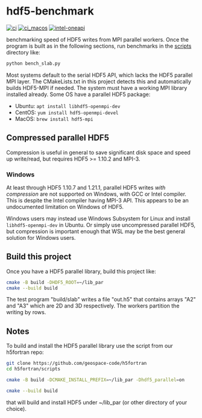 # hdf5-benchmark

[![ci](https://github.com/scivision/hdf5-benchmark/actions/workflows/ci.yml/badge.svg)](https://github.com/scivision/hdf5-benchmark/actions/workflows/ci.yml)
[![ci_macos](https://github.com/scivision/hdf5-benchmark/actions/workflows/ci_macos.yml/badge.svg)](https://github.com/scivision/hdf5-benchmark/actions/workflows/ci_macos.yml)
[![intel-oneapi](https://github.com/scivision/hdf5-benchmark/actions/workflows/intel-oneapi.yml/badge.svg)](https://github.com/scivision/hdf5-benchmark/actions/workflows/intel-oneapi.yml)

benchmarking speed of HDF5 writes from MPI parallel workers.
Once the program is built as in the following sections, run benchmarks in the [scripts](./scripts) directory like:

```sh
python bench_slab.py
```

Most systems default to the serial HDF5 API, which lacks the HDF5 parallel MPI layer.
The CMakeLists.txt in this project detects this and automatically builds HDF5-MPI if needed.
The system must have a working MPI library installed already.
Some OS have a parallel HDF5 package:

* Ubuntu: `apt install libhdf5-openmpi-dev`
* CentOS: `yum install hdf5-openmpi-devel`
* MacOS: `brew install hdf5-mpi`

## Compressed parallel HDF5

Compression is useful in general to save significant disk space and speed up write/read, but requires HDF5 >= 1.10.2 and MPI-3.

### Windows

At least through HDF5 1.10.7 and 1.21.1, parallel HDF5 writes *with compression* are not supported on Windows, with GCC or Intel compiler.
This is despite the Intel compiler having MPI-3 API.
This appears to be an undocumented limitation on Windows of HDF5.

Windows users may instead use Windows Subsystem for Linux and install `libhdf5-openmpi-dev` in Ubuntu.
Or simply use uncompressed parallel HDF5, but compression is important enough that WSL may be the best general solution for Windows users.

## Build this project

Once you have a HDF5 parallel library, build this project like:

```sh
cmake -B build -DHDF5_ROOT=~/lib_par
cmake --build build
```

The test program "build/slab" writes a file "out.h5" that contains arrays "A2" and "A3" which are 2D and 3D respectively.
The workers partition the writing by rows.

## Notes

To build and install the HDF5 parallel library use the script from our h5fortran repo:

```sh
git clone https://github.com/geospace-code/h5fortran
cd h5fortran/scripts

cmake -B build -DCMAKE_INSTALL_PREFIX=~/lib_par -Dhdf5_parallel=on

cmake --build build
```

that will build and install HDF5 under ~/lib_par (or other directory of your choice).
